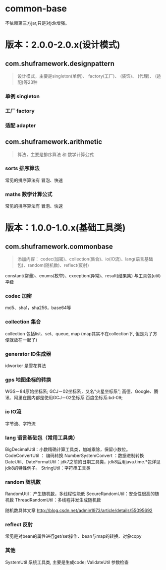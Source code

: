 # common-base

不依赖第三方jar,只是对jdk增强。


# 版本：2.0.0-2.0.x(设计模式)

## com.shuframework.designpattern
> 设计模式，主要是singleton(单例)、 factory(工厂)、 (装饰)、 (代理)、 (适配)等23种

### 单例   singleton



### 工厂  factory



### 适配  adapter




## com.shuframework.arithmetic
> 算法，主要是排序算法 和 数学计算公式

### sorts 排序算法
  常见的排序算法有 冒泡、快速

### maths 数学计算公式
  常见的排序算法有 冒泡、快速


# 版本：1.0.0-1.0.x(基础工具类)

## com.shuframework.commonbase

> 添加内容： codec(加密)、collection(集合)、io(IO流)、lang(语言基础包)、random(随机数)、reflect(反射)
  
constant(常量)、enums(枚举)、exception(异常)、result(结果集) 与工具包(util)平级
  
### codec 加密
  md5、sha1，sha256，base64等

### collection 集合
  collection 包括list、set、queue,  map
  (map其实不在collection下, 但是为了方便就放在一起了) 
  
###  generator ID生成器
idworker 是雪花算法
  
###  gps 地图坐标的转换
WGS－84原始坐标系;
GCJ－02坐标系，又名“火星坐标系”;
    高德、Google、腾讯、阿里在国内都是使用GCJ－02坐标系
百度坐标系:bd-09;

###  io IO流
字节流、字符流

###  lang 语言基础包（常用工具类）
  BigDecimalUtil：小数精确计算工具类，加减乘除，保留小数位。
  CodeConvertUtil ： 编码转换
  NumberSystemConvert ：数据进制转换
  DateUtil、DateFormatUtil：jdk7之前的日期工具类，jdk8后用java.time.*包详见jdk8的特性例子。
  StringUtil：字符串工具类

### random 随机数
  RandomUtil：产生随机数，多线程性能低
  SecureRandomUtil：安全性很高的随机数
  ThreadRandomUtil：多线程并发生成随机数

随机数具体文章 http://blog.csdn.net/admin1973/article/details/55095692

###  reflect 反射
  常见是对bean的属性进行get/set操作、bean与map的转换、对象copy

### 其他
  SystemUtil 系统工具类, 主要是生成code;
  ValidateUtil  参数检查
